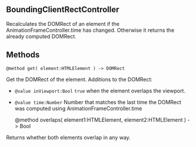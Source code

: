 BoundingClientRectController
----------------------------
Recalculates the DOMRect of an element if the AnimationFrameController.time has changed.
Otherwise it returns the already computed DOMRect.

## Methods

	@method get( element:HTMLElement ) -> DOMRect

Get the DOMRect of the element.
Additions to the DOMRect:

- `@value inViewport:Bool` `true` when the element overlaps the viewport.
- `@value time:Number` Number that matches the last time the DOMRect was computed using AnimationFrameController.time

	@method overlaps( element1:HTMLElement, element2:HTMLElement ) -> Bool

Returns whether both elements overlap in any way.